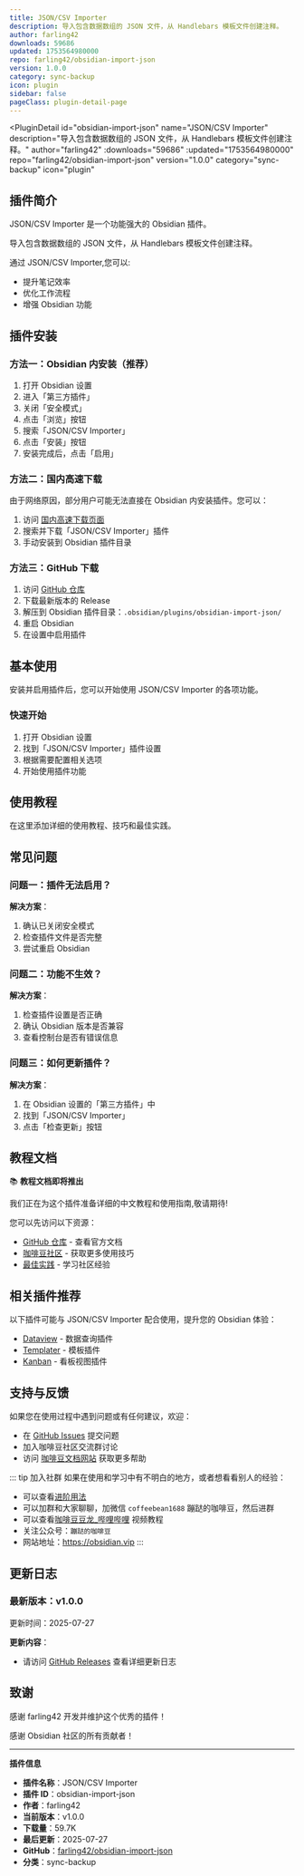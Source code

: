 ```yaml
---
title: JSON/CSV Importer
description: 导入包含数据数组的 JSON 文件，从 Handlebars 模板文件创建注释。
author: farling42
downloads: 59686
updated: 1753564980000
repo: farling42/obsidian-import-json
version: 1.0.0
category: sync-backup
icon: plugin
sidebar: false
pageClass: plugin-detail-page
---
```


<PluginDetail
  id="obsidian-import-json"
  name="JSON/CSV Importer"
  description="导入包含数据数组的 JSON 文件，从 Handlebars 模板文件创建注释。"
  author="farling42"
  :downloads="59686"
  :updated="1753564980000"
  repo="farling42/obsidian-import-json"
  version="1.0.0"
  category="sync-backup"
  icon="plugin"
>

<!-- AUTO_GENERATED_START -->
## 插件简介

JSON/CSV Importer 是一个功能强大的 Obsidian 插件。

导入包含数据数组的 JSON 文件，从 Handlebars 模板文件创建注释。

通过 JSON/CSV Importer,您可以:

- 提升笔记效率
- 优化工作流程
- 增强 Obsidian 功能

<!-- AUTO_GENERATED_END -->

<!-- AUTO_GENERATED_START -->
## 插件安装

### 方法一：Obsidian 内安装（推荐）

1. 打开 Obsidian 设置
2. 进入「第三方插件」
3. 关闭「安全模式」
4. 点击「浏览」按钮
5. 搜索「JSON/CSV Importer」
6. 点击「安装」按钮
7. 安装完成后，点击「启用」

### 方法二：国内高速下载

由于网络原因，部分用户可能无法直接在 Obsidian 内安装插件。您可以：

1. 访问 [国内高速下载页面](/zh/documentation/obsidian-plugins-download.html)
2. 搜索并下载「JSON/CSV Importer」插件
3. 手动安装到 Obsidian 插件目录

### 方法三：GitHub 下载

1. 访问 [GitHub 仓库](https://github.com/farling42/obsidian-import-json)
2. 下载最新版本的 Release
3. 解压到 Obsidian 插件目录：`.obsidian/plugins/obsidian-import-json/`
4. 重启 Obsidian
5. 在设置中启用插件

## 基本使用

安装并启用插件后，您可以开始使用 JSON/CSV Importer 的各项功能。

### 快速开始

1. 打开 Obsidian 设置
2. 找到「JSON/CSV Importer」插件设置
3. 根据需要配置相关选项
4. 开始使用插件功能

<!-- AUTO_GENERATED_END -->

<!-- CUSTOM_CONTENT_START:tutorial -->
## 使用教程

在这里添加详细的使用教程、技巧和最佳实践。

<!-- CUSTOM_CONTENT_END:tutorial -->

<!-- SHARED_CONTENT_START -->
## 常见问题

### 问题一：插件无法启用？

**解决方案**：
1. 确认已关闭安全模式
2. 检查插件文件是否完整
3. 尝试重启 Obsidian

### 问题二：功能不生效？

**解决方案**：
1. 检查插件设置是否正确
2. 确认 Obsidian 版本是否兼容
3. 查看控制台是否有错误信息

### 问题三：如何更新插件？

**解决方案**：
1. 在 Obsidian 设置的「第三方插件」中
2. 找到「JSON/CSV Importer」
3. 点击「检查更新」按钮

## 教程文档

📚 **教程文档即将推出**

我们正在为这个插件准备详细的中文教程和使用指南,敬请期待!

您可以先访问以下资源：
- [GitHub 仓库](https://github.com/farling42/obsidian-import-json) - 查看官方文档
- [咖啡豆社区](/zh/bases/) - 获取更多使用技巧
- [最佳实践](/zh/best-practices/) - 学习社区经验

## 相关插件推荐

以下插件可能与 JSON/CSV Importer 配合使用，提升您的 Obsidian 体验：

- [Dataview](/zh/plugins/dataview.html) - 数据查询插件
- [Templater](/zh/plugins/templater-obsidian.html) - 模板插件
- [Kanban](/zh/plugins/obsidian-kanban.html) - 看板视图插件

## 支持与反馈

如果您在使用过程中遇到问题或有任何建议，欢迎：

- 在 [GitHub Issues](https://github.com/farling42/obsidian-import-json/issues) 提交问题
- 加入咖啡豆社区交流群讨论
- 访问 [咖啡豆文档网站](https://obsidian.vip) 获取更多帮助

::: tip 加入社群
如果在使用和学习中有不明白的地方，或者想看看别人的经验：
- 可以查看[进阶用法](/zh/advanced)
- 可以加群和大家聊聊，加微信 `coffeebean1688` 蹦跶的咖啡豆，然后进群
- 可以查看[咖啡豆豆龙_哔哩哔哩](https://space.bilibili.com/618777356) 视频教程
- 关注公众号：`蹦跶的咖啡豆`
- 网站地址：https://obsidian.vip
:::
<!-- SHARED_CONTENT_END -->

<!-- AUTO_GENERATED_START -->
## 更新日志

### 最新版本：v1.0.0

更新时间：2025-07-27

**更新内容**：
- 请访问 [GitHub Releases](https://github.com/farling42/obsidian-import-json/releases) 查看详细更新日志

## 致谢

感谢 farling42 开发并维护这个优秀的插件！

感谢 Obsidian 社区的所有贡献者！

---

**插件信息**
- **插件名称**：JSON/CSV Importer
- **插件 ID**：obsidian-import-json
- **作者**：farling42
- **当前版本**：v1.0.0
- **下载量**：59.7K
- **最后更新**：2025-07-27
- **GitHub**：[farling42/obsidian-import-json](https://github.com/farling42/obsidian-import-json)
- **分类**：sync-backup
<!-- AUTO_GENERATED_END -->

</PluginDetail>

